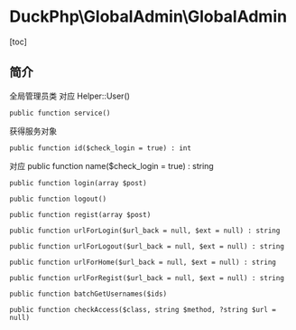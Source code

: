 # DuckPhp\GlobalAdmin\GlobalAdmin
[toc]
## 简介
全局管理员类
对应 Helper::User() 

    public function service()
获得服务对象

    public function id($check_login = true) : int
对应
    public function name($check_login = true) : string

    public function login(array $post)

    public function logout()

    public function regist(array $post)

    public function urlForLogin($url_back = null, $ext = null) : string

    public function urlForLogout($url_back = null, $ext = null) : string

    public function urlForHome($url_back = null, $ext = null) : string

    public function urlForRegist($url_back = null, $ext = null) : string

    public function batchGetUsernames($ids)

    public function checkAccess($class, string $method, ?string $url = null)

